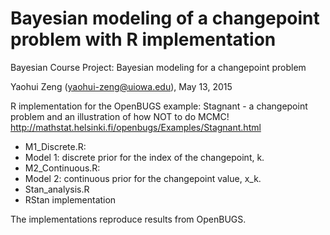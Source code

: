 # Bayesian modeling of a changepoint problem with R implementation

Bayesian Course Project: Bayesian modeling for a changepoint problem

Yaohui Zeng (yaohui-zeng@uiowa.edu), May 13, 2015

R implementation for the OpenBUGS example: Stagnant - a changepoint problem and an illustration of how NOT to do MCMC! http://mathstat.helsinki.fi/openbugs/Examples/Stagnant.html

* M1_Discrete.R: 
 * Model 1: discrete prior for the index of the changepoint, k.
* M2_Continuous.R:
 * Model 2: continuous prior for the changepoint value, x_k.
* Stan_analysis.R
 * RStan implementation

The implementations reproduce results from OpenBUGS.
